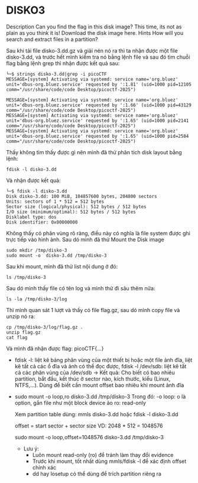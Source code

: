 # DISKO3
Description
Can you find the flag in this disk image? This time, its not as plain as you think it is!
Download the disk image here.
Hints 
How will you search and extract files in a partition?

Sau khi tải file disko-3.dd.gz và giải nén nó ra thì ta nhận được một file disko-3.dd, và trước hết mình kiểm tra nó bằng lệnh file và sau
đó tìm chuỗi flag bằng lệnh grep thì nhận được kết quả sau:
```
└─$ strings disko-3.dd|grep -i picoCTF
MESSAGE=[system] Activating via systemd: service name='org.bluez' unit='dbus-org.bluez.service' requested by ':1.81' (uid=1000 pid=12105 comm="/usr/share/code/code Desktop/picoctf-2025")

MESSAGE=[system] Activating via systemd: service name='org.bluez' unit='dbus-org.bluez.service' requested by ':1.66' (uid=1000 pid=43129 comm="/usr/share/code/code Desktop/picoctf-2025")
MESSAGE=[system] Activating via systemd: service name='org.bluez' unit='dbus-org.bluez.service' requested by ':1.65' (uid=1000 pid=2141 comm="/usr/share/code/code Desktop/picoctf-2025")
MESSAGE=[system] Activating via systemd: service name='org.bluez' unit='dbus-org.bluez.service' requested by ':1.65' (uid=1000 pid=2584 comm="/usr/share/code/code Desktop/picoctf-2025")
```
Thấy không tìm thấy được gì nên mình đã thử phân tích disk layout bằng lệnh:
```
fdisk -l disko-3.dd
```
Và nhận được kết quả:
```
└─$ fdisk -l disko-3.dd
Disk disko-3.dd: 100 MiB, 104857600 bytes, 204800 sectors
Units: sectors of 1 * 512 = 512 bytes
Sector size (logical/physical): 512 bytes / 512 bytes
I/O size (minimum/optimal): 512 bytes / 512 bytes
Disklabel type: dos
Disk identifier: 0x00000000
```
Không thấy có phân vùng rõ ràng, điều này có nghĩa là file system được ghi trực tiếp vào hình ảnh.
Sau dó mình đã thử Mount the Disk image
```
sudo mkdir /tmp/disko-3
sudo mount -o  disko-3.dd /tmp/disko-3
```
Sau khi mount, mình đã thử list nội dung ở đó:
```
ls /tmp/disko-3
```
Sau dó mình thấy file có tên log và mình thử đi sâu thêm nữa:
```
ls -la /tmp/disko-3/log
```
Thì mình quan sát 1 lượt và thấy có file flag.gz, sau dó mình copy file và unzip nó ra:
```
cp /tmp/disko-3/log/flag.gz .
unzip flag.gz
cat flag
```
Và mình đã nhận được flag:
picoCTF{...}

- fdisk -l: liệt kê bảng phân vùng của một thiết bị hoặc một file ảnh đĩa, liệt kê tất cả các ổ đĩa và ảnh có thể đọc được, fdisk -l /dev/sdb: liệt kê tất cả các phân vùng của /dev/sdb
-> Kết quả: Cho biết có bao nhiêu partition, bắt đầu, kết thúc ở sector nào, kích thước, kiểu (Linux, NTFS,...). Dùng để biết cần mount offset bao nhiêu khi mount ảnh đĩa

- sudo mount -o loop,ro disko-3.dd /tmp/disko-3
  Trong đó:
  -o loop: o là option, gắn file như một block device ảo
  ro: read-only

  Xem partition table dùng: mmls disko-3.dd
  hoặc
  fdisk -l disko-3.dd
  
  offset = start sector + sector size
  VD: 2048 * 512 = 1048576

  sudo mount -o loop,offset=1048576 disko-3.dd /tmp/disko-3

  - Lưu ý:
    + Luôn mount read-only (ro) để tránh làm thay đổi evidence
    + Trước khi mount, tốt nhất dùng mmls/fdisk -l để xác định offset chính xác
    + dd hay losetup có thể dùng để trích partition riêng ra
